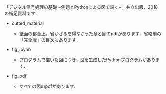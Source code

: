 「デジタル信号処理の基礎 −例題とPythonによる図で説く−」共立出版，2018 の補足資料です．

* cutted_material
  * 紙面の都合上，省かざるを得なかった章と節のpdfがあります．省略前の「完全版」の目次もあります．

* fig_ipynb
  * プログラムで描いた図につき，図を生成したPythonプログラムがあります．

* fig_pdf
  * すべての図のpdfがあります．
